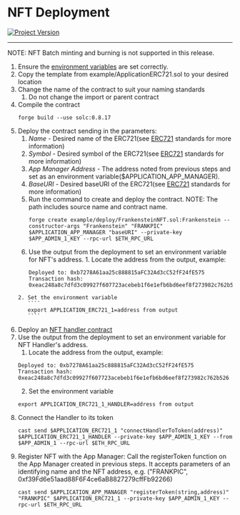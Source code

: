 # NFT Deployment
[![Project Version][version-image]][version-url]

---

NOTE: NFT Batch minting and burning is not supported in this release.

1. Ensure the [environment variables][environment-url] are set correctly.
2. Copy the template from example/ApplicationERC721.sol to your desired location
3. Change the name of the contract to suit your naming standards
    1. Do not change the import or parent contract
4. Compile the contract
   ````
   forge build --use solc:0.8.17

   ````
5. Deploy the contract sending in the parameters:
    1. _Name_ - Desired name of the ERC721(see [ERC721][ERC721-url] standards for more information)
    2. _Symbol_ - Desired symbol of the ERC721(see [ERC721][ERC721-url] standards for more information)
    3. _App Manager Address_ - The address noted from previous steps and set as an environment variable($APPLICATION_APP_MANAGER).
    4. _BaseURI_ - Desired baseURI of the ERC721(see [ERC721][ERC721-url] standards for more information)
    5. Run the command to create and deploy the contract. NOTE: The path includes source name and contract name.
         ````
         forge create example/deploy/FrankensteinNFT.sol:Frankenstein --constructor-args "Frankenstein" "FRANKPIC" $APPLICATION_APP_MANAGER "baseURI" --private-key $APP_ADMIN_1_KEY --rpc-url $ETH_RPC_URL

         ````
     6. Use the output from the deployment to set an environment variable for NFT's address.
       1. Locate the address from the output, example:
          ````
          Deployed to: 0xb7278A61aa25c888815aFC32Ad3cC52fF24fE575
          Transaction hash: 0xeac248a8c7dfd3c09927f607723acebeb1f6e1efb6bd6eef8f273982c762b526
          ````
       2. Set the environment variable
          ````
          export APPLICATION_ERC721_1=address from output
          ````
6. Deploy an [NFT handler contract][ERC721Handler-url]
7. Use the output from the deployment to set an environment variable for NFT Handler's address.
    1. Locate the address from the output, example:
    ````
    Deployed to: 0xb7278A61aa25c888815aFC32Ad3cC52fF24fE575
    Transaction hash: 0xeac248a8c7dfd3c09927f607723acebeb1f6e1efb6bd6eef8f273982c762b526
    ````
    2. Set the environment variable
    ````
    export APPLICATION_ERC721_1_HANDLER=address from output
    ````    
8.  Connect the Handler to its token
    ````
    cast send $APPLICATION_ERC721_1 "connectHandlerToToken(address)" $APPLICATION_ERC721_1_HANDLER --private-key $APP_ADMIN_1_KEY --from $APP_ADMIN_1 --rpc-url $ETH_RPC_URL
    ```` 
9. Register NFT with the App Manager: Call the registerToken function on the App Manager created in previous steps. It accepts parameters of an identifying name and the NFT address, e.g. ("FRANKPIC", 0xf39Fd6e51aad88F6F4ce6aB8827279cffFb92266) 
    ````
    cast send $APPLICATION_APP_MANAGER "registerToken(string,address)" "FRANKPIC" $APPLICATION_ERC721_1 --private-key $APP_ADMIN_1_KEY --rpc-url $ETH_RPC_URL

    ````


<!-- These are the body links -->
[ERC721-url]: https://docs.openzeppelin.com/contracts/2.x/api/token/erc721
[ERC721Handler-url]: ./DEPLOY-NFTHANDLER.md
[environment-url]: ./SETENVIRONMENT.md


<!-- These are the header links -->
[version-image]: https://img.shields.io/badge/Version-1.1.0-brightgreen?style=for-the-badge&logo=appveyor
[version-url]: https://github.com/thrackle-io/Tron